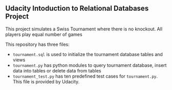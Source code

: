## Udacity Intoduction to Relational Databases Project 

This project simulates a Swiss Tournament where there is no knockout. All players play equal number of games

This repository has three files:

 - `tournament.sql` is used to initialize the tournament database tables and views 
 - `tournament.py` has python modules to query tournament database, insert data into tables or delete data from tables
 - `tournament_test.py` has ten predefined test cases for `tournament.py`. This file is provided by Udacity.
 
